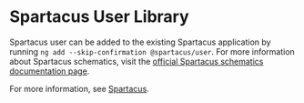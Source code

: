 # Spartacus User Library

Spartacus user can be added to the existing Spartacus application by running `ng add --skip-confirmation @spartacus/user`. For more information about Spartacus schematics, visit the [official Spartacus schematics documentation page](https://sap.github.io/spartacus-docs/schematics/).

For more information, see [Spartacus](https://github.com/SAP/spartacus).